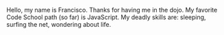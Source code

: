 Hello, my name is Francisco. Thanks for having me in the dojo.
My favorite Code School path (so far) is JavaScript.
My deadly skills are: sleeping, surfing the net, wondering about life.
